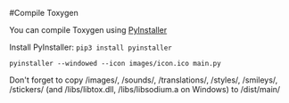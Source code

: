 #Compile Toxygen

You can compile Toxygen using [PyInstaller](http://www.pyinstaller.org/)

Install PyInstaller: 
``pip3 install pyinstaller``

``pyinstaller --windowed --icon images/icon.ico main.py``

Don't forget to copy /images/, /sounds/, /translations/, /styles/, /smileys/, /stickers/ (and /libs/libtox.dll, /libs/libsodium.a on Windows) to /dist/main/
